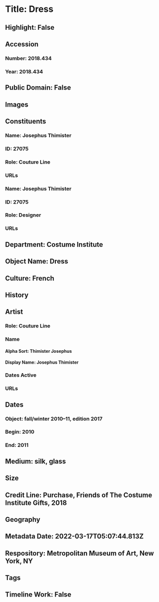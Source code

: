 # Title: Dress
## Highlight: False
## Accession
### Number: 2018.434
### Year: 2018.434
## Public Domain: False
## Images
## Constituents
### Name: Josephus Thimister
### ID: 27075
### Role: Couture Line
### URLs
### Name: Josephus Thimister
### ID: 27075
### Role: Designer
### URLs
## Department: Costume Institute
## Object Name: Dress
## Culture: French
## History
## Artist
### Role: Couture Line
### Name
#### Alpha Sort: Thimister Josephus
#### Display Name: Josephus Thimister
### Dates Active
### URLs
## Dates
### Object: fall/winter 2010–11, edition 2017
### Begin: 2010
### End: 2011
## Medium: silk, glass
## Size
## Credit Line: Purchase, Friends of The Costume Institute Gifts, 2018
## Geography
## Metadata Date: 2022-03-17T05:07:44.813Z
## Respository: Metropolitan Museum of Art, New York, NY
## Tags
## Timeline Work: False